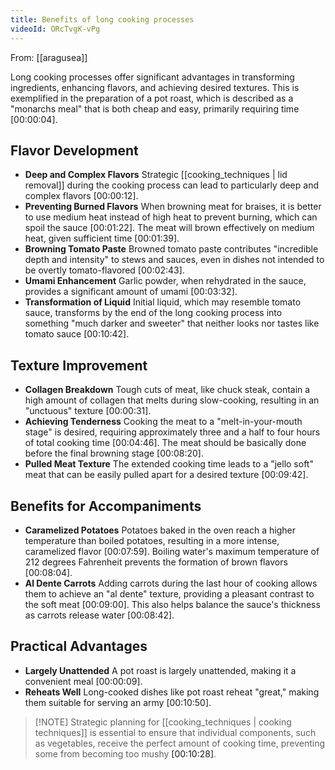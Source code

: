 ```yaml
---
title: Benefits of long cooking processes
videoId: ORcTvgK-vPg
---
```


From: [[aragusea]] <br/> 

Long cooking processes offer significant advantages in transforming ingredients, enhancing flavors, and achieving desired textures. This is exemplified in the preparation of a pot roast, which is described as a "monarchs meal" that is both cheap and easy, primarily requiring time <a class="yt-timestamp" data-t="00:00:04">[00:00:04]</a>.

## Flavor Development

*   **Deep and Complex Flavors**
    Strategic [[cooking_techniques | lid removal]] during the cooking process can lead to particularly deep and complex flavors <a class="yt-timestamp" data-t="00:00:12">[00:00:12]</a>.
*   **Preventing Burned Flavors**
    When browning meat for braises, it is better to use medium heat instead of high heat to prevent burning, which can spoil the sauce <a class="yt-timestamp" data-t="00:01:22">[00:01:22]</a>. The meat will brown effectively on medium heat, given sufficient time <a class="yt-timestamp" data-t="00:01:39">[00:01:39]</a>.
*   **Browning Tomato Paste**
    Browned tomato paste contributes "incredible depth and intensity" to stews and sauces, even in dishes not intended to be overtly tomato-flavored <a class="yt-timestamp" data-t="00:02:43">[00:02:43]</a>.
*   **Umami Enhancement**
    Garlic powder, when rehydrated in the sauce, provides a significant amount of umami <a class="yt-timestamp" data-t="00:03:32">[00:03:32]</a>.
*   **Transformation of Liquid**
    Initial liquid, which may resemble tomato sauce, transforms by the end of the long cooking process into something "much darker and sweeter" that neither looks nor tastes like tomato sauce <a class="yt-timestamp" data-t="00:10:42">[00:10:42]</a>.

## Texture Improvement

*   **Collagen Breakdown**
    Tough cuts of meat, like chuck steak, contain a high amount of collagen that melts during slow-cooking, resulting in an "unctuous" texture <a class="yt-timestamp" data-t="00:00:31">[00:00:31]</a>.
*   **Achieving Tenderness**
    Cooking the meat to a "melt-in-your-mouth stage" is desired, requiring approximately three and a half to four hours of total cooking time <a class="yt-timestamp" data-t="00:04:46">[00:04:46]</a>. The meat should be basically done before the final browning stage <a class="yt-timestamp" data-t="00:08:20">[00:08:20]</a>.
*   **Pulled Meat Texture**
    The extended cooking time leads to a "jello soft" meat that can be easily pulled apart for a desired texture <a class="yt-timestamp" data-t="00:09:42">[00:09:42]</a>.

## Benefits for Accompaniments

*   **Caramelized Potatoes**
    Potatoes baked in the oven reach a higher temperature than boiled potatoes, resulting in a more intense, caramelized flavor <a class="yt-timestamp" data-t="00:07:59">[00:07:59]</a>. Boiling water's maximum temperature of 212 degrees Fahrenheit prevents the formation of brown flavors <a class="yt-timestamp" data-t="00:08:04">[00:08:04]</a>.
*   **Al Dente Carrots**
    Adding carrots during the last hour of cooking allows them to achieve an "al dente" texture, providing a pleasant contrast to the soft meat <a class="yt-timestamp" data-t="00:09:00">[00:09:00]</a>. This also helps balance the sauce's thickness as carrots release water <a class="yt-timestamp" data-t="00:08:42">[00:08:42]</a>.

## Practical Advantages

*   **Largely Unattended**
    A pot roast is largely unattended, making it a convenient meal <a class="yt-timestamp" data-t="00:00:09">[00:00:09]</a>.
*   **Reheats Well**
    Long-cooked dishes like pot roast reheat "great," making them suitable for serving an army <a class="yt-timestamp" data-t="00:10:50">[00:10:50]</a>.

> [!NOTE] Strategic planning for [[cooking_techniques | cooking techniques]] is essential to ensure that individual components, such as vegetables, receive the perfect amount of cooking time, preventing some from becoming too mushy <a class="yt-timestamp" data-t="00:10:28">[00:10:28]</a>.